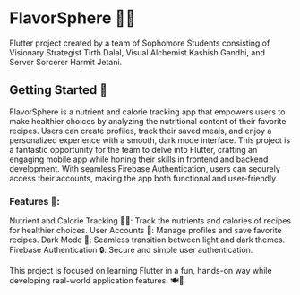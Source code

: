 # FlavorSphere 🍳🥘
Flutter project created by a team of Sophomore Students consisting of Visionary Strategist Tirth Dalal, Visual Alchemist Kashish Gandhi, and Server Sorcerer Harmit Jetani.

## Getting Started 🚀
FlavorSphere is a nutrient and calorie tracking app that empowers users to make healthier choices by analyzing the nutritional content of their favorite recipes. Users can create profiles, track their saved meals, and enjoy a personalized experience with a smooth, dark mode interface. This project is a fantastic opportunity for the team to delve into Flutter, crafting an engaging mobile app while honing their skills in frontend and backend development. With seamless Firebase Authentication, users can securely access their accounts, making the app both functional and user-friendly.

### Features 🎯:
Nutrient and Calorie Tracking 🥗🍎: Track the nutrients and calories of recipes for healthier choices.
User Accounts 👤: Manage profiles and save favorite recipes.
Dark Mode 🌙: Seamless transition between light and dark themes.
Firebase Authentication 🔒: Secure and simple user authentication.


This project is focused on learning Flutter in a fun, hands-on way while developing real-world application features. 🍽️📱

